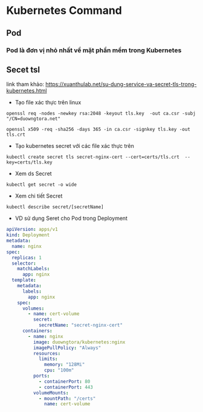 # Kubernetes Command

## Pod

### Pod là đơn vị nhỏ nhất về mặt phần mềm trong Kubernetes

## Secet tsl

link tham khảo: https://xuanthulab.net/su-dung-service-va-secret-tls-trong-kubernetes.html

- Tạo file xác thực trên linux

```command
openssl req -nodes -newkey rsa:2048 -keyout tls.key  -out ca.csr -subj "/CN=duowngtora.net"

openssl x509 -req -sha256 -days 365 -in ca.csr -signkey tls.key -out tls.crt
```

- Tạo kubernetes secret với các file xác thực trên

```command
kubectl create secret tls secret-nginx-cert --cert=certs/tls.crt  --key=certs/tls.key
```

- Xem ds Secret

```command
kubectl get secret -o wide
```

- Xem chi tiết Secret

```command
kubectl describe secret/[secretName]
```

- VD sử dụng Seret cho Pod trong Deployment

```yaml
apiVersion: apps/v1
kind: Deployment
metadata:
  name: nginx
spec:
  replicas: 1
  selector:
    matchLabels:
      app: nginx
  template:
    metadata:
      labels:
        app: nginx
    spec:
      volumes:
        - name: cert-volume
          secret:
            secretName: "secret-nginx-cert"
      containers:
        - name: nginx
          image: duowngtora/kubernetes:nginx
          imagePullPolicy: "Always"
          resources:
            limits:
              memory: "128Mi"
              cpu: "100m"
          ports:
            - containerPort: 80
            - containerPort: 443
          volumeMounts:
            - mountPath: "/certs"
              name: cert-volume
```
